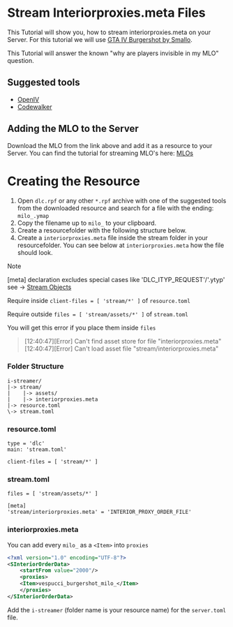 # Stream Interiorproxies.meta Files
This Tutorial will show you, how to stream interiorproxies.meta on your Server. For this tutorial we will use [GTA IV Burgershot by Smallo](https://www.gta5-mods.com/maps/gtaiv-burgershot-interior-sp-and-fivem).

This Tutorial will answer the known "why are players invisible in my MLO" question.

## Suggested tools
* [OpenIV](https://openiv.com/)
* [Codewalker](https://www.gta5-mods.com/tools/codewalker-gtav-interactive-3d-map)

## Adding the MLO to the Server
Download the MLO from the link above and add it as a resource to your Server. You can find the tutorial for streaming MLO's here: [MLOs]([Tutorial:Stream)
# Creating the Resource
1. Open ```dlc.rpf``` or any other ```*.rpf``` archive with one of the suggested tools from the downloaded resource and search for a file with the ending: ```milo_.ymap```
2. Copy the filename up to ```milo_``` to your clipboard.
3. Create a resourcefolder with the following structure below.
4. Create a ```interiorproxies.meta``` file inside the stream folder in your resourcefolder. You can see below at ```interiorproxies.meta``` how the file should look.

> [!NOTE]
> [meta] declaration excludes special cases like 'DLC_ITYP_REQUEST'/'.ytyp' see -> [Stream Objects](https://docs.altv.mp/gta/articles/tutorials/stream_objects.html)
>
> Require inside `client-files = [ 'stream/*' ]` of `resource.toml`
>
> Require outside `files = [ 'stream/assets/*' ]` of `stream.toml`
> 
>
> You will get this error if you place them inside `files`
> > [12:40:47][Error] Can't find asset store for file "interiorproxies.meta"
> > 
> >[12:40:47][Error] Can't load asset file "stream/interiorproxies.meta"

### **Folder Structure**
```
i-streamer/
|-> stream/
|    |-> assets/
|    |-> interiorproxies.meta
|-> resource.toml
\-> stream.toml
```

### **resource.toml**
```
type = 'dlc'
main: 'stream.toml'

client-files = [ 'stream/*' ]
```

### **stream.toml**
```
files = [ 'stream/assets/*' ]

[meta]
'stream/interiorproxies.meta' = 'INTERIOR_PROXY_ORDER_FILE'
```

### **interiorproxies.meta**
You can add every ```milo_``` as a ```<Item>``` into ```proxies```

```xml
<?xml version="1.0" encoding="UTF-8"?>
<SInteriorOrderData>
    <startFrom value="2000"/>
    <proxies>
	<Item>vespucci_burgershot_milo_</Item>
    </proxies>
</SInteriorOrderData>
```
Add the ```i-streamer``` (folder name is your resource name) for the ```server.toml``` file.
